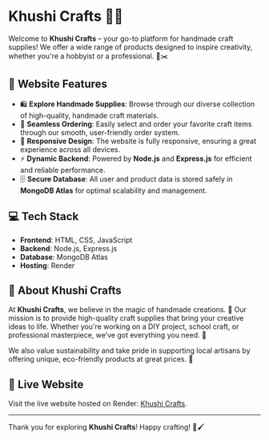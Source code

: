 # Khushi Crafts 🎨✨

Welcome to **Khushi Crafts** – your go-to platform for handmade craft supplies! We offer a wide range of products designed to inspire creativity, whether you're a hobbyist or a professional. 🧶✂️

## 🌟 Website Features

- 🛍️ **Explore Handmade Supplies**: Browse through our diverse collection of high-quality, handmade craft materials.
- 🛒 **Seamless Ordering**: Easily select and order your favorite craft items through our smooth, user-friendly order system.
- 📱 **Responsive Design**: The website is fully responsive, ensuring a great experience across all devices.
- ⚡ **Dynamic Backend**: Powered by **Node.js** and **Express.js** for efficient and reliable performance.
- 🗄️ **Secure Database**: All user and product data is stored safely in **MongoDB Atlas** for optimal scalability and management.

## 💻 Tech Stack

- **Frontend**: HTML, CSS, JavaScript
- **Backend**: Node.js, Express.js
- **Database**: MongoDB Atlas
- **Hosting**: Render

## 🎨 About Khushi Crafts

At **Khushi Crafts**, we believe in the magic of handmade creations. 🌸 Our mission is to provide high-quality craft supplies that bring your creative ideas to life. Whether you're working on a DIY project, school craft, or professional masterpiece, we’ve got everything you need. 🌟

We also value sustainability and take pride in supporting local artisans by offering unique, eco-friendly products at great prices. 🌿

## 🚀 Live Website

Visit the live website hosted on Render: [Khushi Crafts](https://khushi-crafts.onrender.com). 

---

Thank you for exploring **Khushi Crafts**! Happy crafting! 🎉🖌️
